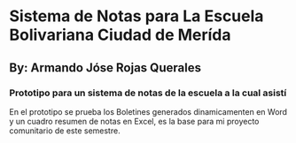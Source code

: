 # Sistema de Notas para La Escuela Bolivariana Ciudad de Merída 

## By: Armando Jóse Rojas Querales 

### Prototipo para un sistema de notas de la escuela a la cual asistí 

En el prototipo se prueba los Boletines generados dinamicamenten en Word y un cuadro resumen de notas en Excel, es la base para mi proyecto comunitario de este semestre.